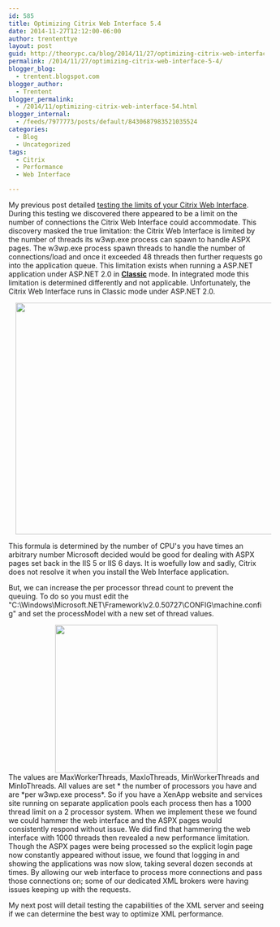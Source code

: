 ```yaml
---
id: 585
title: Optimizing Citrix Web Interface 5.4
date: 2014-11-27T12:12:00-06:00
author: trententtye
layout: post
guid: http://theorypc.ca/blog/2014/11/27/optimizing-citrix-web-interface-5-4/
permalink: /2014/11/27/optimizing-citrix-web-interface-5-4/
blogger_blog:
  - trentent.blogspot.com
blogger_author:
  - Trentent
blogger_permalink:
  - /2014/11/optimizing-citrix-web-interface-54.html
blogger_internal:
  - /feeds/7977773/posts/default/8430687983521035524
categories:
  - Blog
  - Uncategorized
tags:
  - Citrix
  - Performance
  - Web Interface

---
```

My previous post detailed [testing the limits of your Citrix Web Interface](http://trentent.blogspot.ca/2014/11/slow-citrix-web-interface-54-on-aspx.html).  During this testing we discovered there appeared to be a limit on the number of connections the Citrix Web Interface could accommodate.  This discovery masked the true limitation: the Citrix Web Interface is limited by the number of threads its w3wp.exe process can spawn to handle ASPX pages.  The w3wp.exe process spawn threads to handle the number of connections/load and once it exceeded 48 threads then further requests go into the application queue.  This limitation exists when running a ASP.NET application under ASP.NET 2.0 in **<u>Classic</u>** mode.  In integrated mode this limitation is determined differently and not applicable.  Unfortunately, the Citrix Web Interface runs in Classic mode under ASP.NET 2.0.

<div style="clear: both; text-align: center;">
  <a style="margin-left: 1em; margin-right: 1em;" href="http://1.bp.blogspot.com/-4_SmMjyt344/VHSgXBBr9zI/AAAAAAAAArA/1lIX2R7Hm7c/s1600/queue.png"><img src="http://1.bp.blogspot.com/-4_SmMjyt344/VHSgXBBr9zI/AAAAAAAAArA/1lIX2R7Hm7c/s1600/queue.png" width="640" height="456" border="0" /></a>
</div>

This formula is determined by the number of CPU's you have times an arbitrary number Microsoft decided would be good for dealing with ASPX pages set back in the IIS 5 or IIS 6 days.  It is woefully low and sadly, Citrix does not resolve it when you install the Web Interface application.

But, we can increase the per processor thread count to prevent the queuing.  To do so you must edit the "C:\Windows\Microsoft.NET\Framework\v2.0.50727\CONFIG\machine.config" and set the processModel with a new set of thread values.

<div>
</div>

<div style="clear: both; text-align: center;">
  <a style="margin-left: 1em; margin-right: 1em;" href="http://1.bp.blogspot.com/-2_Ixrmnqv6Q/VHShH3tLykI/AAAAAAAAArI/ixT7Mr3c9lU/s1600/Screen%2BShot%2B2014-11-24%2Bat%2B3.13.31%2BPM.png"><img src="http://1.bp.blogspot.com/-2_Ixrmnqv6Q/VHShH3tLykI/AAAAAAAAArI/ixT7Mr3c9lU/s1600/Screen%2BShot%2B2014-11-24%2Bat%2B3.13.31%2BPM.png" width="320" height="291" border="0" /></a>
</div>

<div>
</div>

<div>
  The values are MaxWorkerThreads, MaxIoThreads, MinWorkerThreads and MinIoThreads.  All values are set * the number of processors you have and are *per w3wp.exe process*.  So if you have a XenApp website and services site running on separate application pools each process then has a 1000 thread limit on a 2 processor system.  When we implement these we found we could hammer the web interface and the ASPX pages would consistently respond without issue.  We did find that hammering the web interface with 1000 threads then revealed a new performance limitation.  Though the ASPX pages were being processed so the explicit login page now constantly appeared without issue, we found that logging in and showing the applications was now slow, taking several dozen seconds at times.  By allowing our web interface to process more connections and pass those connections on; some of our dedicated XML brokers were having issues keeping up with the requests.</p> 
  
  <p>
    My next post will detail testing the capabilities of the XML server and seeing if we can determine the best way to optimize XML performance.
  </p>
</div>

<!-- AddThis Advanced Settings generic via filter on the_content -->

<!-- AddThis Share Buttons generic via filter on the_content -->